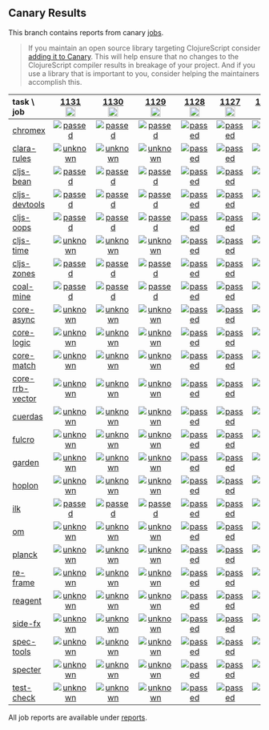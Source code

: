 ## Canary Results

This branch contains reports from canary [jobs](https://github.com/cljs-oss/canary/tree/jobs).

> If you maintain an open source library targeting ClojureScript consider [adding it to Canary](https://github.com/cljs-oss/canary/tree/master#how-to-participate). This will help ensure that no changes to the ClojureScript compiler results in breakage of your project. And if you use a library that is important to you, consider helping the maintainers accomplish this.

[//]: # (begin_overview_table)

| task \ job | <a href="reports/2019/10/14/job-001131-1.10.585-5ad96a8b" title="job #1131&#xA;&#xA;job&#xA;&#xA;requested by BinaryAge Bot (@babot) on 2019-10-14T06:00:11Z">1131<br/><img width=20 height=20 src="https://avatars0.githubusercontent.com/u/1476765?v=4&s=60"></a> | <a href="reports/2019/10/13/job-001130-1.10.585-5ad96a8b" title="job #1130&#xA;&#xA;job&#xA;&#xA;requested by BinaryAge Bot (@babot) on 2019-10-13T06:00:06Z">1130<br/><img width=20 height=20 src="https://avatars0.githubusercontent.com/u/1476765?v=4&s=60"></a> | <a href="reports/2019/10/12/job-001129-1.10.585-5ad96a8b" title="job #1129&#xA;&#xA;job&#xA;&#xA;requested by BinaryAge Bot (@babot) on 2019-10-12T06:00:09Z">1129<br/><img width=20 height=20 src="https://avatars0.githubusercontent.com/u/1476765?v=4&s=60"></a> | <a href="reports/2019/10/10/job-001128-1.10.585-5ad96a8b" title="job #1128&#xA;&#xA;job&#xA;&#xA;requested by BinaryAge Bot (@babot) on 2019-10-10T06:00:08Z">1128<br/><img width=20 height=20 src="https://avatars0.githubusercontent.com/u/1476765?v=4&s=60"></a> | <a href="reports/2019/10/09/job-001127-1.10.585-5ad96a8b" title="job #1127&#xA;&#xA;job&#xA;&#xA;requested by BinaryAge Bot (@babot) on 2019-10-09T06:00:08Z">1127<br/><img width=20 height=20 src="https://avatars0.githubusercontent.com/u/1476765?v=4&s=60"></a> | <a href="reports/2019/10/08/job-001126-1.10.585-5ad96a8b" title="job #1126&#xA;&#xA;job&#xA;&#xA;requested by BinaryAge Bot (@babot) on 2019-10-08T06:00:10Z">1126<br/><img width=20 height=20 src="https://avatars0.githubusercontent.com/u/1476765?v=4&s=60"></a> | <a href="reports/2019/10/07/job-001125-1.10.585-5ad96a8b" title="job #1125&#xA;&#xA;job&#xA;&#xA;requested by BinaryAge Bot (@babot) on 2019-10-07T06:00:10Z">1125<br/><img width=20 height=20 src="https://avatars0.githubusercontent.com/u/1476765?v=4&s=60"></a> | <a href="reports/2019/10/06/job-001124-1.10.585-5ad96a8b" title="job #1124&#xA;&#xA;job&#xA;&#xA;requested by BinaryAge Bot (@babot) on 2019-10-06T06:00:10Z">1124<br/><img width=20 height=20 src="https://avatars0.githubusercontent.com/u/1476765?v=4&s=60"></a> | <a href="reports/2019/10/05/job-001123-1.10.585-5ad96a8b" title="job #1123&#xA;&#xA;job&#xA;&#xA;requested by BinaryAge Bot (@babot) on 2019-10-05T06:00:09Z">1123<br/><img width=20 height=20 src="https://avatars0.githubusercontent.com/u/1476765?v=4&s=60"></a> | <a href="reports/2019/10/04/job-001122-1.10.585-5ad96a8b" title="job #1122&#xA;&#xA;job&#xA;&#xA;requested by BinaryAge Bot (@babot) on 2019-10-04T06:00:08Z">1122<br/><img width=20 height=20 src="https://avatars0.githubusercontent.com/u/1476765?v=4&s=60"></a> |
| :--- | :---: | :---: | :---: | :---: | :---: | :---: | :---: | :---: | :---: | :---: |
| [chromex](https://github.com/binaryage/chromex) | <a href="reports/2019/10/14/job-001131-1.10.585-5ad96a8b#-chromex"><img title="passed" src="http://box.binaryage.com/s-passed.svg"><a> | <a href="reports/2019/10/13/job-001130-1.10.585-5ad96a8b#-chromex"><img title="passed" src="http://box.binaryage.com/s-passed.svg"><a> | <a href="reports/2019/10/12/job-001129-1.10.585-5ad96a8b#-chromex"><img title="passed" src="http://box.binaryage.com/s-passed.svg"><a> | <a href="reports/2019/10/10/job-001128-1.10.585-5ad96a8b#-chromex"><img title="passed" src="http://box.binaryage.com/s-passed.svg"><a> | <a href="reports/2019/10/09/job-001127-1.10.585-5ad96a8b#-chromex"><img title="passed" src="http://box.binaryage.com/s-passed.svg"><a> | <a href="reports/2019/10/08/job-001126-1.10.585-5ad96a8b#-chromex"><img title="passed" src="http://box.binaryage.com/s-passed.svg"><a> | <a href="reports/2019/10/07/job-001125-1.10.585-5ad96a8b#-chromex"><img title="passed" src="http://box.binaryage.com/s-passed.svg"><a> | <a href="reports/2019/10/06/job-001124-1.10.585-5ad96a8b#-chromex"><img title="passed" src="http://box.binaryage.com/s-passed.svg"><a> | <a href="reports/2019/10/05/job-001123-1.10.585-5ad96a8b#-chromex"><img title="passed" src="http://box.binaryage.com/s-passed.svg"><a> | <a href="reports/2019/10/04/job-001122-1.10.585-5ad96a8b#-chromex"><img title="passed" src="http://box.binaryage.com/s-passed.svg"><a> |
| [clara-rules](https://github.com/cerner/clara-rules) | <a href="reports/2019/10/14/job-001131-1.10.585-5ad96a8b#-clara-rules"><img title="unknown" src="http://box.binaryage.com/s-unknown.svg"><a> | <a href="reports/2019/10/13/job-001130-1.10.585-5ad96a8b#-clara-rules"><img title="unknown" src="http://box.binaryage.com/s-unknown.svg"><a> | <a href="reports/2019/10/12/job-001129-1.10.585-5ad96a8b#-clara-rules"><img title="unknown" src="http://box.binaryage.com/s-unknown.svg"><a> | <a href="reports/2019/10/10/job-001128-1.10.585-5ad96a8b#-clara-rules"><img title="passed" src="http://box.binaryage.com/s-passed.svg"><a> | <a href="reports/2019/10/09/job-001127-1.10.585-5ad96a8b#-clara-rules"><img title="passed" src="http://box.binaryage.com/s-passed.svg"><a> | <a href="reports/2019/10/08/job-001126-1.10.585-5ad96a8b#-clara-rules"><img title="passed" src="http://box.binaryage.com/s-passed.svg"><a> | <a href="reports/2019/10/07/job-001125-1.10.585-5ad96a8b#-clara-rules"><img title="passed" src="http://box.binaryage.com/s-passed.svg"><a> | <a href="reports/2019/10/06/job-001124-1.10.585-5ad96a8b#-clara-rules"><img title="passed" src="http://box.binaryage.com/s-passed.svg"><a> | <a href="reports/2019/10/05/job-001123-1.10.585-5ad96a8b#-clara-rules"><img title="passed" src="http://box.binaryage.com/s-passed.svg"><a> | <a href="reports/2019/10/04/job-001122-1.10.585-5ad96a8b#-clara-rules"><img title="passed" src="http://box.binaryage.com/s-passed.svg"><a> |
| [cljs-bean](https://github.com/mfikes/cljs-bean) | <a href="reports/2019/10/14/job-001131-1.10.585-5ad96a8b#-cljs-bean"><img title="passed" src="http://box.binaryage.com/s-passed.svg"><a> | <a href="reports/2019/10/13/job-001130-1.10.585-5ad96a8b#-cljs-bean"><img title="passed" src="http://box.binaryage.com/s-passed.svg"><a> | <a href="reports/2019/10/12/job-001129-1.10.585-5ad96a8b#-cljs-bean"><img title="passed" src="http://box.binaryage.com/s-passed.svg"><a> | <a href="reports/2019/10/10/job-001128-1.10.585-5ad96a8b#-cljs-bean"><img title="passed" src="http://box.binaryage.com/s-passed.svg"><a> | <a href="reports/2019/10/09/job-001127-1.10.585-5ad96a8b#-cljs-bean"><img title="passed" src="http://box.binaryage.com/s-passed.svg"><a> | <a href="reports/2019/10/08/job-001126-1.10.585-5ad96a8b#-cljs-bean"><img title="passed" src="http://box.binaryage.com/s-passed.svg"><a> | <a href="reports/2019/10/07/job-001125-1.10.585-5ad96a8b#-cljs-bean"><img title="passed" src="http://box.binaryage.com/s-passed.svg"><a> | <a href="reports/2019/10/06/job-001124-1.10.585-5ad96a8b#-cljs-bean"><img title="passed" src="http://box.binaryage.com/s-passed.svg"><a> | <a href="reports/2019/10/05/job-001123-1.10.585-5ad96a8b#-cljs-bean"><img title="passed" src="http://box.binaryage.com/s-passed.svg"><a> | <a href="reports/2019/10/04/job-001122-1.10.585-5ad96a8b#-cljs-bean"><img title="passed" src="http://box.binaryage.com/s-passed.svg"><a> |
| [cljs-devtools](https://github.com/binaryage/cljs-devtools) | <a href="reports/2019/10/14/job-001131-1.10.585-5ad96a8b#-cljs-devtools"><img title="passed" src="http://box.binaryage.com/s-passed.svg"><a> | <a href="reports/2019/10/13/job-001130-1.10.585-5ad96a8b#-cljs-devtools"><img title="passed" src="http://box.binaryage.com/s-passed.svg"><a> | <a href="reports/2019/10/12/job-001129-1.10.585-5ad96a8b#-cljs-devtools"><img title="passed" src="http://box.binaryage.com/s-passed.svg"><a> | <a href="reports/2019/10/10/job-001128-1.10.585-5ad96a8b#-cljs-devtools"><img title="passed" src="http://box.binaryage.com/s-passed.svg"><a> | <a href="reports/2019/10/09/job-001127-1.10.585-5ad96a8b#-cljs-devtools"><img title="passed" src="http://box.binaryage.com/s-passed.svg"><a> | <a href="reports/2019/10/08/job-001126-1.10.585-5ad96a8b#-cljs-devtools"><img title="passed" src="http://box.binaryage.com/s-passed.svg"><a> | <a href="reports/2019/10/07/job-001125-1.10.585-5ad96a8b#-cljs-devtools"><img title="passed" src="http://box.binaryage.com/s-passed.svg"><a> | <a href="reports/2019/10/06/job-001124-1.10.585-5ad96a8b#-cljs-devtools"><img title="passed" src="http://box.binaryage.com/s-passed.svg"><a> | <a href="reports/2019/10/05/job-001123-1.10.585-5ad96a8b#-cljs-devtools"><img title="passed" src="http://box.binaryage.com/s-passed.svg"><a> | <a href="reports/2019/10/04/job-001122-1.10.585-5ad96a8b#-cljs-devtools"><img title="passed" src="http://box.binaryage.com/s-passed.svg"><a> |
| [cljs-oops](https://github.com/binaryage/cljs-oops) | <a href="reports/2019/10/14/job-001131-1.10.585-5ad96a8b#-cljs-oops"><img title="passed" src="http://box.binaryage.com/s-passed.svg"><a> | <a href="reports/2019/10/13/job-001130-1.10.585-5ad96a8b#-cljs-oops"><img title="passed" src="http://box.binaryage.com/s-passed.svg"><a> | <a href="reports/2019/10/12/job-001129-1.10.585-5ad96a8b#-cljs-oops"><img title="passed" src="http://box.binaryage.com/s-passed.svg"><a> | <a href="reports/2019/10/10/job-001128-1.10.585-5ad96a8b#-cljs-oops"><img title="passed" src="http://box.binaryage.com/s-passed.svg"><a> | <a href="reports/2019/10/09/job-001127-1.10.585-5ad96a8b#-cljs-oops"><img title="passed" src="http://box.binaryage.com/s-passed.svg"><a> | <a href="reports/2019/10/08/job-001126-1.10.585-5ad96a8b#-cljs-oops"><img title="passed" src="http://box.binaryage.com/s-passed.svg"><a> | <a href="reports/2019/10/07/job-001125-1.10.585-5ad96a8b#-cljs-oops"><img title="passed" src="http://box.binaryage.com/s-passed.svg"><a> | <a href="reports/2019/10/06/job-001124-1.10.585-5ad96a8b#-cljs-oops"><img title="passed" src="http://box.binaryage.com/s-passed.svg"><a> | <a href="reports/2019/10/05/job-001123-1.10.585-5ad96a8b#-cljs-oops"><img title="passed" src="http://box.binaryage.com/s-passed.svg"><a> | <a href="reports/2019/10/04/job-001122-1.10.585-5ad96a8b#-cljs-oops"><img title="passed" src="http://box.binaryage.com/s-passed.svg"><a> |
| [cljs-time](https://github.com/andrewmcveigh/cljs-time) | <a href="reports/2019/10/14/job-001131-1.10.585-5ad96a8b#-cljs-time"><img title="unknown" src="http://box.binaryage.com/s-unknown.svg"><a> | <a href="reports/2019/10/13/job-001130-1.10.585-5ad96a8b#-cljs-time"><img title="unknown" src="http://box.binaryage.com/s-unknown.svg"><a> | <a href="reports/2019/10/12/job-001129-1.10.585-5ad96a8b#-cljs-time"><img title="unknown" src="http://box.binaryage.com/s-unknown.svg"><a> | <a href="reports/2019/10/10/job-001128-1.10.585-5ad96a8b#-cljs-time"><img title="passed" src="http://box.binaryage.com/s-passed.svg"><a> | <a href="reports/2019/10/09/job-001127-1.10.585-5ad96a8b#-cljs-time"><img title="passed" src="http://box.binaryage.com/s-passed.svg"><a> | <a href="reports/2019/10/08/job-001126-1.10.585-5ad96a8b#-cljs-time"><img title="passed" src="http://box.binaryage.com/s-passed.svg"><a> | <a href="reports/2019/10/07/job-001125-1.10.585-5ad96a8b#-cljs-time"><img title="passed" src="http://box.binaryage.com/s-passed.svg"><a> | <a href="reports/2019/10/06/job-001124-1.10.585-5ad96a8b#-cljs-time"><img title="passed" src="http://box.binaryage.com/s-passed.svg"><a> | <a href="reports/2019/10/05/job-001123-1.10.585-5ad96a8b#-cljs-time"><img title="passed" src="http://box.binaryage.com/s-passed.svg"><a> | <a href="reports/2019/10/04/job-001122-1.10.585-5ad96a8b#-cljs-time"><img title="passed" src="http://box.binaryage.com/s-passed.svg"><a> |
| [cljs-zones](https://github.com/binaryage/cljs-zones) | <a href="reports/2019/10/14/job-001131-1.10.585-5ad96a8b#-cljs-zones"><img title="passed" src="http://box.binaryage.com/s-passed.svg"><a> | <a href="reports/2019/10/13/job-001130-1.10.585-5ad96a8b#-cljs-zones"><img title="passed" src="http://box.binaryage.com/s-passed.svg"><a> | <a href="reports/2019/10/12/job-001129-1.10.585-5ad96a8b#-cljs-zones"><img title="passed" src="http://box.binaryage.com/s-passed.svg"><a> | <a href="reports/2019/10/10/job-001128-1.10.585-5ad96a8b#-cljs-zones"><img title="passed" src="http://box.binaryage.com/s-passed.svg"><a> | <a href="reports/2019/10/09/job-001127-1.10.585-5ad96a8b#-cljs-zones"><img title="passed" src="http://box.binaryage.com/s-passed.svg"><a> | <a href="reports/2019/10/08/job-001126-1.10.585-5ad96a8b#-cljs-zones"><img title="passed" src="http://box.binaryage.com/s-passed.svg"><a> | <a href="reports/2019/10/07/job-001125-1.10.585-5ad96a8b#-cljs-zones"><img title="passed" src="http://box.binaryage.com/s-passed.svg"><a> | <a href="reports/2019/10/06/job-001124-1.10.585-5ad96a8b#-cljs-zones"><img title="passed" src="http://box.binaryage.com/s-passed.svg"><a> | <a href="reports/2019/10/05/job-001123-1.10.585-5ad96a8b#-cljs-zones"><img title="passed" src="http://box.binaryage.com/s-passed.svg"><a> | <a href="reports/2019/10/04/job-001122-1.10.585-5ad96a8b#-cljs-zones"><img title="passed" src="http://box.binaryage.com/s-passed.svg"><a> |
| [coal-mine](https://github.com/mfikes/coal-mine) | <a href="reports/2019/10/14/job-001131-1.10.585-5ad96a8b#-coal-mine"><img title="passed" src="http://box.binaryage.com/s-passed.svg"><a> | <a href="reports/2019/10/13/job-001130-1.10.585-5ad96a8b#-coal-mine"><img title="passed" src="http://box.binaryage.com/s-passed.svg"><a> | <a href="reports/2019/10/12/job-001129-1.10.585-5ad96a8b#-coal-mine"><img title="passed" src="http://box.binaryage.com/s-passed.svg"><a> | <a href="reports/2019/10/10/job-001128-1.10.585-5ad96a8b#-coal-mine"><img title="passed" src="http://box.binaryage.com/s-passed.svg"><a> | <a href="reports/2019/10/09/job-001127-1.10.585-5ad96a8b#-coal-mine"><img title="passed" src="http://box.binaryage.com/s-passed.svg"><a> | <a href="reports/2019/10/08/job-001126-1.10.585-5ad96a8b#-coal-mine"><img title="passed" src="http://box.binaryage.com/s-passed.svg"><a> | <a href="reports/2019/10/07/job-001125-1.10.585-5ad96a8b#-coal-mine"><img title="passed" src="http://box.binaryage.com/s-passed.svg"><a> | <a href="reports/2019/10/06/job-001124-1.10.585-5ad96a8b#-coal-mine"><img title="passed" src="http://box.binaryage.com/s-passed.svg"><a> | <a href="reports/2019/10/05/job-001123-1.10.585-5ad96a8b#-coal-mine"><img title="passed" src="http://box.binaryage.com/s-passed.svg"><a> | <a href="reports/2019/10/04/job-001122-1.10.585-5ad96a8b#-coal-mine"><img title="passed" src="http://box.binaryage.com/s-passed.svg"><a> |
| [core-async](https://github.com/clojure/core.async) | <a href="reports/2019/10/14/job-001131-1.10.585-5ad96a8b#-core-async"><img title="unknown" src="http://box.binaryage.com/s-unknown.svg"><a> | <a href="reports/2019/10/13/job-001130-1.10.585-5ad96a8b#-core-async"><img title="unknown" src="http://box.binaryage.com/s-unknown.svg"><a> | <a href="reports/2019/10/12/job-001129-1.10.585-5ad96a8b#-core-async"><img title="unknown" src="http://box.binaryage.com/s-unknown.svg"><a> | <a href="reports/2019/10/10/job-001128-1.10.585-5ad96a8b#-core-async"><img title="passed" src="http://box.binaryage.com/s-passed.svg"><a> | <a href="reports/2019/10/09/job-001127-1.10.585-5ad96a8b#-core-async"><img title="passed" src="http://box.binaryage.com/s-passed.svg"><a> | <a href="reports/2019/10/08/job-001126-1.10.585-5ad96a8b#-core-async"><img title="passed" src="http://box.binaryage.com/s-passed.svg"><a> | <a href="reports/2019/10/07/job-001125-1.10.585-5ad96a8b#-core-async"><img title="passed" src="http://box.binaryage.com/s-passed.svg"><a> | <a href="reports/2019/10/06/job-001124-1.10.585-5ad96a8b#-core-async"><img title="passed" src="http://box.binaryage.com/s-passed.svg"><a> | <a href="reports/2019/10/05/job-001123-1.10.585-5ad96a8b#-core-async"><img title="passed" src="http://box.binaryage.com/s-passed.svg"><a> | <a href="reports/2019/10/04/job-001122-1.10.585-5ad96a8b#-core-async"><img title="passed" src="http://box.binaryage.com/s-passed.svg"><a> |
| [core-logic](https://github.com/clojure/core.logic) | <a href="reports/2019/10/14/job-001131-1.10.585-5ad96a8b#-core-logic"><img title="unknown" src="http://box.binaryage.com/s-unknown.svg"><a> | <a href="reports/2019/10/13/job-001130-1.10.585-5ad96a8b#-core-logic"><img title="unknown" src="http://box.binaryage.com/s-unknown.svg"><a> | <a href="reports/2019/10/12/job-001129-1.10.585-5ad96a8b#-core-logic"><img title="unknown" src="http://box.binaryage.com/s-unknown.svg"><a> | <a href="reports/2019/10/10/job-001128-1.10.585-5ad96a8b#-core-logic"><img title="passed" src="http://box.binaryage.com/s-passed.svg"><a> | <a href="reports/2019/10/09/job-001127-1.10.585-5ad96a8b#-core-logic"><img title="passed" src="http://box.binaryage.com/s-passed.svg"><a> | <a href="reports/2019/10/08/job-001126-1.10.585-5ad96a8b#-core-logic"><img title="passed" src="http://box.binaryage.com/s-passed.svg"><a> | <a href="reports/2019/10/07/job-001125-1.10.585-5ad96a8b#-core-logic"><img title="passed" src="http://box.binaryage.com/s-passed.svg"><a> | <a href="reports/2019/10/06/job-001124-1.10.585-5ad96a8b#-core-logic"><img title="passed" src="http://box.binaryage.com/s-passed.svg"><a> | <a href="reports/2019/10/05/job-001123-1.10.585-5ad96a8b#-core-logic"><img title="passed" src="http://box.binaryage.com/s-passed.svg"><a> | <a href="reports/2019/10/04/job-001122-1.10.585-5ad96a8b#-core-logic"><img title="passed" src="http://box.binaryage.com/s-passed.svg"><a> |
| [core-match](https://github.com/clojure/core.match) | <a href="reports/2019/10/14/job-001131-1.10.585-5ad96a8b#-core-match"><img title="unknown" src="http://box.binaryage.com/s-unknown.svg"><a> | <a href="reports/2019/10/13/job-001130-1.10.585-5ad96a8b#-core-match"><img title="unknown" src="http://box.binaryage.com/s-unknown.svg"><a> | <a href="reports/2019/10/12/job-001129-1.10.585-5ad96a8b#-core-match"><img title="unknown" src="http://box.binaryage.com/s-unknown.svg"><a> | <a href="reports/2019/10/10/job-001128-1.10.585-5ad96a8b#-core-match"><img title="passed" src="http://box.binaryage.com/s-passed.svg"><a> | <a href="reports/2019/10/09/job-001127-1.10.585-5ad96a8b#-core-match"><img title="passed" src="http://box.binaryage.com/s-passed.svg"><a> | <a href="reports/2019/10/08/job-001126-1.10.585-5ad96a8b#-core-match"><img title="passed" src="http://box.binaryage.com/s-passed.svg"><a> | <a href="reports/2019/10/07/job-001125-1.10.585-5ad96a8b#-core-match"><img title="passed" src="http://box.binaryage.com/s-passed.svg"><a> | <a href="reports/2019/10/06/job-001124-1.10.585-5ad96a8b#-core-match"><img title="passed" src="http://box.binaryage.com/s-passed.svg"><a> | <a href="reports/2019/10/05/job-001123-1.10.585-5ad96a8b#-core-match"><img title="passed" src="http://box.binaryage.com/s-passed.svg"><a> | <a href="reports/2019/10/04/job-001122-1.10.585-5ad96a8b#-core-match"><img title="passed" src="http://box.binaryage.com/s-passed.svg"><a> |
| [core-rrb-vector](https://github.com/clojure/core.rrb-vector) | <a href="reports/2019/10/14/job-001131-1.10.585-5ad96a8b#-core-rrb-vector"><img title="unknown" src="http://box.binaryage.com/s-unknown.svg"><a> | <a href="reports/2019/10/13/job-001130-1.10.585-5ad96a8b#-core-rrb-vector"><img title="unknown" src="http://box.binaryage.com/s-unknown.svg"><a> | <a href="reports/2019/10/12/job-001129-1.10.585-5ad96a8b#-core-rrb-vector"><img title="unknown" src="http://box.binaryage.com/s-unknown.svg"><a> | <a href="reports/2019/10/10/job-001128-1.10.585-5ad96a8b#-core-rrb-vector"><img title="passed" src="http://box.binaryage.com/s-passed.svg"><a> | <a href="reports/2019/10/09/job-001127-1.10.585-5ad96a8b#-core-rrb-vector"><img title="passed" src="http://box.binaryage.com/s-passed.svg"><a> | <a href="reports/2019/10/08/job-001126-1.10.585-5ad96a8b#-core-rrb-vector"><img title="passed" src="http://box.binaryage.com/s-passed.svg"><a> | <a href="reports/2019/10/07/job-001125-1.10.585-5ad96a8b#-core-rrb-vector"><img title="passed" src="http://box.binaryage.com/s-passed.svg"><a> | <a href="reports/2019/10/06/job-001124-1.10.585-5ad96a8b#-core-rrb-vector"><img title="passed" src="http://box.binaryage.com/s-passed.svg"><a> | <a href="reports/2019/10/05/job-001123-1.10.585-5ad96a8b#-core-rrb-vector"><img title="passed" src="http://box.binaryage.com/s-passed.svg"><a> | <a href="reports/2019/10/04/job-001122-1.10.585-5ad96a8b#-core-rrb-vector"><img title="passed" src="http://box.binaryage.com/s-passed.svg"><a> |
| [cuerdas](https://github.com/funcool/cuerdas) | <a href="reports/2019/10/14/job-001131-1.10.585-5ad96a8b#-cuerdas"><img title="unknown" src="http://box.binaryage.com/s-unknown.svg"><a> | <a href="reports/2019/10/13/job-001130-1.10.585-5ad96a8b#-cuerdas"><img title="unknown" src="http://box.binaryage.com/s-unknown.svg"><a> | <a href="reports/2019/10/12/job-001129-1.10.585-5ad96a8b#-cuerdas"><img title="unknown" src="http://box.binaryage.com/s-unknown.svg"><a> | <a href="reports/2019/10/10/job-001128-1.10.585-5ad96a8b#-cuerdas"><img title="passed" src="http://box.binaryage.com/s-passed.svg"><a> | <a href="reports/2019/10/09/job-001127-1.10.585-5ad96a8b#-cuerdas"><img title="passed" src="http://box.binaryage.com/s-passed.svg"><a> | <a href="reports/2019/10/08/job-001126-1.10.585-5ad96a8b#-cuerdas"><img title="passed" src="http://box.binaryage.com/s-passed.svg"><a> | <a href="reports/2019/10/07/job-001125-1.10.585-5ad96a8b#-cuerdas"><img title="passed" src="http://box.binaryage.com/s-passed.svg"><a> | <a href="reports/2019/10/06/job-001124-1.10.585-5ad96a8b#-cuerdas"><img title="passed" src="http://box.binaryage.com/s-passed.svg"><a> | <a href="reports/2019/10/05/job-001123-1.10.585-5ad96a8b#-cuerdas"><img title="passed" src="http://box.binaryage.com/s-passed.svg"><a> | <a href="reports/2019/10/04/job-001122-1.10.585-5ad96a8b#-cuerdas"><img title="passed" src="http://box.binaryage.com/s-passed.svg"><a> |
| [fulcro](https://github.com/fulcrologic/fulcro) | <a href="reports/2019/10/14/job-001131-1.10.585-5ad96a8b#-fulcro"><img title="unknown" src="http://box.binaryage.com/s-unknown.svg"><a> | <a href="reports/2019/10/13/job-001130-1.10.585-5ad96a8b#-fulcro"><img title="unknown" src="http://box.binaryage.com/s-unknown.svg"><a> | <a href="reports/2019/10/12/job-001129-1.10.585-5ad96a8b#-fulcro"><img title="unknown" src="http://box.binaryage.com/s-unknown.svg"><a> | <a href="reports/2019/10/10/job-001128-1.10.585-5ad96a8b#-fulcro"><img title="passed" src="http://box.binaryage.com/s-passed.svg"><a> | <a href="reports/2019/10/09/job-001127-1.10.585-5ad96a8b#-fulcro"><img title="passed" src="http://box.binaryage.com/s-passed.svg"><a> | <a href="reports/2019/10/08/job-001126-1.10.585-5ad96a8b#-fulcro"><img title="passed" src="http://box.binaryage.com/s-passed.svg"><a> | <a href="reports/2019/10/07/job-001125-1.10.585-5ad96a8b#-fulcro"><img title="passed" src="http://box.binaryage.com/s-passed.svg"><a> | <a href="reports/2019/10/06/job-001124-1.10.585-5ad96a8b#-fulcro"><img title="passed" src="http://box.binaryage.com/s-passed.svg"><a> | <a href="reports/2019/10/05/job-001123-1.10.585-5ad96a8b#-fulcro"><img title="passed" src="http://box.binaryage.com/s-passed.svg"><a> | <a href="reports/2019/10/04/job-001122-1.10.585-5ad96a8b#-fulcro"><img title="passed" src="http://box.binaryage.com/s-passed.svg"><a> |
| [garden](https://github.com/noprompt/garden) | <a href="reports/2019/10/14/job-001131-1.10.585-5ad96a8b#-garden"><img title="unknown" src="http://box.binaryage.com/s-unknown.svg"><a> | <a href="reports/2019/10/13/job-001130-1.10.585-5ad96a8b#-garden"><img title="unknown" src="http://box.binaryage.com/s-unknown.svg"><a> | <a href="reports/2019/10/12/job-001129-1.10.585-5ad96a8b#-garden"><img title="unknown" src="http://box.binaryage.com/s-unknown.svg"><a> | <a href="reports/2019/10/10/job-001128-1.10.585-5ad96a8b#-garden"><img title="passed" src="http://box.binaryage.com/s-passed.svg"><a> | <a href="reports/2019/10/09/job-001127-1.10.585-5ad96a8b#-garden"><img title="passed" src="http://box.binaryage.com/s-passed.svg"><a> | <a href="reports/2019/10/08/job-001126-1.10.585-5ad96a8b#-garden"><img title="passed" src="http://box.binaryage.com/s-passed.svg"><a> | <a href="reports/2019/10/07/job-001125-1.10.585-5ad96a8b#-garden"><img title="passed" src="http://box.binaryage.com/s-passed.svg"><a> | <a href="reports/2019/10/06/job-001124-1.10.585-5ad96a8b#-garden"><img title="passed" src="http://box.binaryage.com/s-passed.svg"><a> | <a href="reports/2019/10/05/job-001123-1.10.585-5ad96a8b#-garden"><img title="passed" src="http://box.binaryage.com/s-passed.svg"><a> | <a href="reports/2019/10/04/job-001122-1.10.585-5ad96a8b#-garden"><img title="passed" src="http://box.binaryage.com/s-passed.svg"><a> |
| [hoplon](https://github.com/hoplon/hoplon) | <a href="reports/2019/10/14/job-001131-1.10.585-5ad96a8b#-hoplon"><img title="unknown" src="http://box.binaryage.com/s-unknown.svg"><a> | <a href="reports/2019/10/13/job-001130-1.10.585-5ad96a8b#-hoplon"><img title="unknown" src="http://box.binaryage.com/s-unknown.svg"><a> | <a href="reports/2019/10/12/job-001129-1.10.585-5ad96a8b#-hoplon"><img title="unknown" src="http://box.binaryage.com/s-unknown.svg"><a> | <a href="reports/2019/10/10/job-001128-1.10.585-5ad96a8b#-hoplon"><img title="passed" src="http://box.binaryage.com/s-passed.svg"><a> | <a href="reports/2019/10/09/job-001127-1.10.585-5ad96a8b#-hoplon"><img title="passed" src="http://box.binaryage.com/s-passed.svg"><a> | <a href="reports/2019/10/08/job-001126-1.10.585-5ad96a8b#-hoplon"><img title="passed" src="http://box.binaryage.com/s-passed.svg"><a> | <a href="reports/2019/10/07/job-001125-1.10.585-5ad96a8b#-hoplon"><img title="passed" src="http://box.binaryage.com/s-passed.svg"><a> | <a href="reports/2019/10/06/job-001124-1.10.585-5ad96a8b#-hoplon"><img title="passed" src="http://box.binaryage.com/s-passed.svg"><a> | <a href="reports/2019/10/05/job-001123-1.10.585-5ad96a8b#-hoplon"><img title="passed" src="http://box.binaryage.com/s-passed.svg"><a> | <a href="reports/2019/10/04/job-001122-1.10.585-5ad96a8b#-hoplon"><img title="passed" src="http://box.binaryage.com/s-passed.svg"><a> |
| [ilk](https://github.com/mfikes/ilk) | <a href="reports/2019/10/14/job-001131-1.10.585-5ad96a8b#-ilk"><img title="passed" src="http://box.binaryage.com/s-passed.svg"><a> | <a href="reports/2019/10/13/job-001130-1.10.585-5ad96a8b#-ilk"><img title="passed" src="http://box.binaryage.com/s-passed.svg"><a> | <a href="reports/2019/10/12/job-001129-1.10.585-5ad96a8b#-ilk"><img title="passed" src="http://box.binaryage.com/s-passed.svg"><a> | <a href="reports/2019/10/10/job-001128-1.10.585-5ad96a8b#-ilk"><img title="passed" src="http://box.binaryage.com/s-passed.svg"><a> | <a href="reports/2019/10/09/job-001127-1.10.585-5ad96a8b#-ilk"><img title="passed" src="http://box.binaryage.com/s-passed.svg"><a> | <a href="reports/2019/10/08/job-001126-1.10.585-5ad96a8b#-ilk"><img title="passed" src="http://box.binaryage.com/s-passed.svg"><a> | <a href="reports/2019/10/07/job-001125-1.10.585-5ad96a8b#-ilk"><img title="passed" src="http://box.binaryage.com/s-passed.svg"><a> | <a href="reports/2019/10/06/job-001124-1.10.585-5ad96a8b#-ilk"><img title="passed" src="http://box.binaryage.com/s-passed.svg"><a> | <a href="reports/2019/10/05/job-001123-1.10.585-5ad96a8b#-ilk"><img title="passed" src="http://box.binaryage.com/s-passed.svg"><a> | <a href="reports/2019/10/04/job-001122-1.10.585-5ad96a8b#-ilk"><img title="passed" src="http://box.binaryage.com/s-passed.svg"><a> |
| [om](https://github.com/omcljs/om) | <a href="reports/2019/10/14/job-001131-1.10.585-5ad96a8b#-om"><img title="unknown" src="http://box.binaryage.com/s-unknown.svg"><a> | <a href="reports/2019/10/13/job-001130-1.10.585-5ad96a8b#-om"><img title="unknown" src="http://box.binaryage.com/s-unknown.svg"><a> | <a href="reports/2019/10/12/job-001129-1.10.585-5ad96a8b#-om"><img title="unknown" src="http://box.binaryage.com/s-unknown.svg"><a> | <a href="reports/2019/10/10/job-001128-1.10.585-5ad96a8b#-om"><img title="passed" src="http://box.binaryage.com/s-passed.svg"><a> | <a href="reports/2019/10/09/job-001127-1.10.585-5ad96a8b#-om"><img title="passed" src="http://box.binaryage.com/s-passed.svg"><a> | <a href="reports/2019/10/08/job-001126-1.10.585-5ad96a8b#-om"><img title="passed" src="http://box.binaryage.com/s-passed.svg"><a> | <a href="reports/2019/10/07/job-001125-1.10.585-5ad96a8b#-om"><img title="passed" src="http://box.binaryage.com/s-passed.svg"><a> | <a href="reports/2019/10/06/job-001124-1.10.585-5ad96a8b#-om"><img title="passed" src="http://box.binaryage.com/s-passed.svg"><a> | <a href="reports/2019/10/05/job-001123-1.10.585-5ad96a8b#-om"><img title="passed" src="http://box.binaryage.com/s-passed.svg"><a> | <a href="reports/2019/10/04/job-001122-1.10.585-5ad96a8b#-om"><img title="passed" src="http://box.binaryage.com/s-passed.svg"><a> |
| [planck](https://github.com/planck-repl/planck) | <a href="reports/2019/10/14/job-001131-1.10.585-5ad96a8b#-planck"><img title="unknown" src="http://box.binaryage.com/s-unknown.svg"><a> | <a href="reports/2019/10/13/job-001130-1.10.585-5ad96a8b#-planck"><img title="unknown" src="http://box.binaryage.com/s-unknown.svg"><a> | <a href="reports/2019/10/12/job-001129-1.10.585-5ad96a8b#-planck"><img title="unknown" src="http://box.binaryage.com/s-unknown.svg"><a> | <a href="reports/2019/10/10/job-001128-1.10.585-5ad96a8b#-planck"><img title="passed" src="http://box.binaryage.com/s-passed.svg"><a> | <a href="reports/2019/10/09/job-001127-1.10.585-5ad96a8b#-planck"><img title="passed" src="http://box.binaryage.com/s-passed.svg"><a> | <a href="reports/2019/10/08/job-001126-1.10.585-5ad96a8b#-planck"><img title="passed" src="http://box.binaryage.com/s-passed.svg"><a> | <a href="reports/2019/10/07/job-001125-1.10.585-5ad96a8b#-planck"><img title="passed" src="http://box.binaryage.com/s-passed.svg"><a> | <a href="reports/2019/10/06/job-001124-1.10.585-5ad96a8b#-planck"><img title="missing" src="http://box.binaryage.com/s-missing.svg"><a> | <a href="reports/2019/10/05/job-001123-1.10.585-5ad96a8b#-planck"><img title="missing" src="http://box.binaryage.com/s-missing.svg"><a> | <a href="reports/2019/10/04/job-001122-1.10.585-5ad96a8b#-planck"><img title="missing" src="http://box.binaryage.com/s-missing.svg"><a> |
| [re-frame](https://github.com/Day8/re-frame) | <a href="reports/2019/10/14/job-001131-1.10.585-5ad96a8b#-re-frame"><img title="unknown" src="http://box.binaryage.com/s-unknown.svg"><a> | <a href="reports/2019/10/13/job-001130-1.10.585-5ad96a8b#-re-frame"><img title="unknown" src="http://box.binaryage.com/s-unknown.svg"><a> | <a href="reports/2019/10/12/job-001129-1.10.585-5ad96a8b#-re-frame"><img title="unknown" src="http://box.binaryage.com/s-unknown.svg"><a> | <a href="reports/2019/10/10/job-001128-1.10.585-5ad96a8b#-re-frame"><img title="passed" src="http://box.binaryage.com/s-passed.svg"><a> | <a href="reports/2019/10/09/job-001127-1.10.585-5ad96a8b#-re-frame"><img title="passed" src="http://box.binaryage.com/s-passed.svg"><a> | <a href="reports/2019/10/08/job-001126-1.10.585-5ad96a8b#-re-frame"><img title="passed" src="http://box.binaryage.com/s-passed.svg"><a> | <a href="reports/2019/10/07/job-001125-1.10.585-5ad96a8b#-re-frame"><img title="passed" src="http://box.binaryage.com/s-passed.svg"><a> | <a href="reports/2019/10/06/job-001124-1.10.585-5ad96a8b#-re-frame"><img title="passed" src="http://box.binaryage.com/s-passed.svg"><a> | <a href="reports/2019/10/05/job-001123-1.10.585-5ad96a8b#-re-frame"><img title="passed" src="http://box.binaryage.com/s-passed.svg"><a> | <a href="reports/2019/10/04/job-001122-1.10.585-5ad96a8b#-re-frame"><img title="passed" src="http://box.binaryage.com/s-passed.svg"><a> |
| [reagent](https://github.com/reagent-project/reagent) | <a href="reports/2019/10/14/job-001131-1.10.585-5ad96a8b#-reagent"><img title="unknown" src="http://box.binaryage.com/s-unknown.svg"><a> | <a href="reports/2019/10/13/job-001130-1.10.585-5ad96a8b#-reagent"><img title="unknown" src="http://box.binaryage.com/s-unknown.svg"><a> | <a href="reports/2019/10/12/job-001129-1.10.585-5ad96a8b#-reagent"><img title="unknown" src="http://box.binaryage.com/s-unknown.svg"><a> | <a href="reports/2019/10/10/job-001128-1.10.585-5ad96a8b#-reagent"><img title="passed" src="http://box.binaryage.com/s-passed.svg"><a> | <a href="reports/2019/10/09/job-001127-1.10.585-5ad96a8b#-reagent"><img title="passed" src="http://box.binaryage.com/s-passed.svg"><a> | <a href="reports/2019/10/08/job-001126-1.10.585-5ad96a8b#-reagent"><img title="passed" src="http://box.binaryage.com/s-passed.svg"><a> | <a href="reports/2019/10/07/job-001125-1.10.585-5ad96a8b#-reagent"><img title="passed" src="http://box.binaryage.com/s-passed.svg"><a> | <a href="reports/2019/10/06/job-001124-1.10.585-5ad96a8b#-reagent"><img title="passed" src="http://box.binaryage.com/s-passed.svg"><a> | <a href="reports/2019/10/05/job-001123-1.10.585-5ad96a8b#-reagent"><img title="passed" src="http://box.binaryage.com/s-passed.svg"><a> | <a href="reports/2019/10/04/job-001122-1.10.585-5ad96a8b#-reagent"><img title="passed" src="http://box.binaryage.com/s-passed.svg"><a> |
| [side-fx](https://github.com/cljsrn/side-fx) | <a href="reports/2019/10/14/job-001131-1.10.585-5ad96a8b#-side-fx"><img title="unknown" src="http://box.binaryage.com/s-unknown.svg"><a> | <a href="reports/2019/10/13/job-001130-1.10.585-5ad96a8b#-side-fx"><img title="unknown" src="http://box.binaryage.com/s-unknown.svg"><a> | <a href="reports/2019/10/12/job-001129-1.10.585-5ad96a8b#-side-fx"><img title="unknown" src="http://box.binaryage.com/s-unknown.svg"><a> | <a href="reports/2019/10/10/job-001128-1.10.585-5ad96a8b#-side-fx"><img title="passed" src="http://box.binaryage.com/s-passed.svg"><a> | <a href="reports/2019/10/09/job-001127-1.10.585-5ad96a8b#-side-fx"><img title="passed" src="http://box.binaryage.com/s-passed.svg"><a> | <a href="reports/2019/10/08/job-001126-1.10.585-5ad96a8b#-side-fx"><img title="passed" src="http://box.binaryage.com/s-passed.svg"><a> | <a href="reports/2019/10/07/job-001125-1.10.585-5ad96a8b#-side-fx"><img title="passed" src="http://box.binaryage.com/s-passed.svg"><a> | <a href="reports/2019/10/06/job-001124-1.10.585-5ad96a8b#-side-fx"><img title="passed" src="http://box.binaryage.com/s-passed.svg"><a> | <a href="reports/2019/10/05/job-001123-1.10.585-5ad96a8b#-side-fx"><img title="passed" src="http://box.binaryage.com/s-passed.svg"><a> | <a href="reports/2019/10/04/job-001122-1.10.585-5ad96a8b#-side-fx"><img title="passed" src="http://box.binaryage.com/s-passed.svg"><a> |
| [spec-tools](https://github.com/metosin/spec-tools) | <a href="reports/2019/10/14/job-001131-1.10.585-5ad96a8b#-spec-tools"><img title="unknown" src="http://box.binaryage.com/s-unknown.svg"><a> | <a href="reports/2019/10/13/job-001130-1.10.585-5ad96a8b#-spec-tools"><img title="unknown" src="http://box.binaryage.com/s-unknown.svg"><a> | <a href="reports/2019/10/12/job-001129-1.10.585-5ad96a8b#-spec-tools"><img title="unknown" src="http://box.binaryage.com/s-unknown.svg"><a> | <a href="reports/2019/10/10/job-001128-1.10.585-5ad96a8b#-spec-tools"><img title="passed" src="http://box.binaryage.com/s-passed.svg"><a> | <a href="reports/2019/10/09/job-001127-1.10.585-5ad96a8b#-spec-tools"><img title="passed" src="http://box.binaryage.com/s-passed.svg"><a> | <a href="reports/2019/10/08/job-001126-1.10.585-5ad96a8b#-spec-tools"><img title="passed" src="http://box.binaryage.com/s-passed.svg"><a> | <a href="reports/2019/10/07/job-001125-1.10.585-5ad96a8b#-spec-tools"><img title="passed" src="http://box.binaryage.com/s-passed.svg"><a> | <a href="reports/2019/10/06/job-001124-1.10.585-5ad96a8b#-spec-tools"><img title="passed" src="http://box.binaryage.com/s-passed.svg"><a> | <a href="reports/2019/10/05/job-001123-1.10.585-5ad96a8b#-spec-tools"><img title="passed" src="http://box.binaryage.com/s-passed.svg"><a> | <a href="reports/2019/10/04/job-001122-1.10.585-5ad96a8b#-spec-tools"><img title="passed" src="http://box.binaryage.com/s-passed.svg"><a> |
| [specter](https://github.com/nathanmarz/specter) | <a href="reports/2019/10/14/job-001131-1.10.585-5ad96a8b#-specter"><img title="unknown" src="http://box.binaryage.com/s-unknown.svg"><a> | <a href="reports/2019/10/13/job-001130-1.10.585-5ad96a8b#-specter"><img title="unknown" src="http://box.binaryage.com/s-unknown.svg"><a> | <a href="reports/2019/10/12/job-001129-1.10.585-5ad96a8b#-specter"><img title="unknown" src="http://box.binaryage.com/s-unknown.svg"><a> | <a href="reports/2019/10/10/job-001128-1.10.585-5ad96a8b#-specter"><img title="passed" src="http://box.binaryage.com/s-passed.svg"><a> | <a href="reports/2019/10/09/job-001127-1.10.585-5ad96a8b#-specter"><img title="passed" src="http://box.binaryage.com/s-passed.svg"><a> | <a href="reports/2019/10/08/job-001126-1.10.585-5ad96a8b#-specter"><img title="passed" src="http://box.binaryage.com/s-passed.svg"><a> | <a href="reports/2019/10/07/job-001125-1.10.585-5ad96a8b#-specter"><img title="passed" src="http://box.binaryage.com/s-passed.svg"><a> | <a href="reports/2019/10/06/job-001124-1.10.585-5ad96a8b#-specter"><img title="passed" src="http://box.binaryage.com/s-passed.svg"><a> | <a href="reports/2019/10/05/job-001123-1.10.585-5ad96a8b#-specter"><img title="passed" src="http://box.binaryage.com/s-passed.svg"><a> | <a href="reports/2019/10/04/job-001122-1.10.585-5ad96a8b#-specter"><img title="passed" src="http://box.binaryage.com/s-passed.svg"><a> |
| [test-check](https://github.com/clojure/test.check) | <a href="reports/2019/10/14/job-001131-1.10.585-5ad96a8b#-test-check"><img title="unknown" src="http://box.binaryage.com/s-unknown.svg"><a> | <a href="reports/2019/10/13/job-001130-1.10.585-5ad96a8b#-test-check"><img title="unknown" src="http://box.binaryage.com/s-unknown.svg"><a> | <a href="reports/2019/10/12/job-001129-1.10.585-5ad96a8b#-test-check"><img title="unknown" src="http://box.binaryage.com/s-unknown.svg"><a> | <a href="reports/2019/10/10/job-001128-1.10.585-5ad96a8b#-test-check"><img title="passed" src="http://box.binaryage.com/s-passed.svg"><a> | <a href="reports/2019/10/09/job-001127-1.10.585-5ad96a8b#-test-check"><img title="passed" src="http://box.binaryage.com/s-passed.svg"><a> | <a href="reports/2019/10/08/job-001126-1.10.585-5ad96a8b#-test-check"><img title="failed" src="http://box.binaryage.com/s-failed.svg"><a> | <a href="reports/2019/10/07/job-001125-1.10.585-5ad96a8b#-test-check"><img title="passed" src="http://box.binaryage.com/s-passed.svg"><a> | <a href="reports/2019/10/06/job-001124-1.10.585-5ad96a8b#-test-check"><img title="passed" src="http://box.binaryage.com/s-passed.svg"><a> | <a href="reports/2019/10/05/job-001123-1.10.585-5ad96a8b#-test-check"><img title="passed" src="http://box.binaryage.com/s-passed.svg"><a> | <a href="reports/2019/10/04/job-001122-1.10.585-5ad96a8b#-test-check"><img title="passed" src="http://box.binaryage.com/s-passed.svg"><a> |

[//]: # (end_overview_table)

All job reports are available under [reports](reports).
